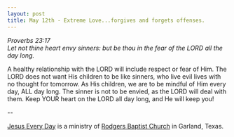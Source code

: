 ```yaml
---
layout: post
title: May 12th - Extreme Love...forgives and forgets offenses.
---
```


_Proverbs 23:17  
Let not thine heart envy sinners: but be thou in the fear of the
LORD all the day long._

A healthy relationship with the LORD will include respect or fear
of Him. The LORD does not want His children to be like sinners, who
live evil lives with no thought for tomorrow. As His children, we are
to be mindful of Him every day, ALL day long. The sinner is not to be
envied, as the LORD will deal with them. Keep YOUR heart on the LORD
all day long, and He will keep you!

 --

<a href=http://jesuseveryday.net>Jesus Every Day</a> is a ministry of <a href=http://rodgersbaptist.net>Rodgers Baptist Church</a> in Garland, Texas.
